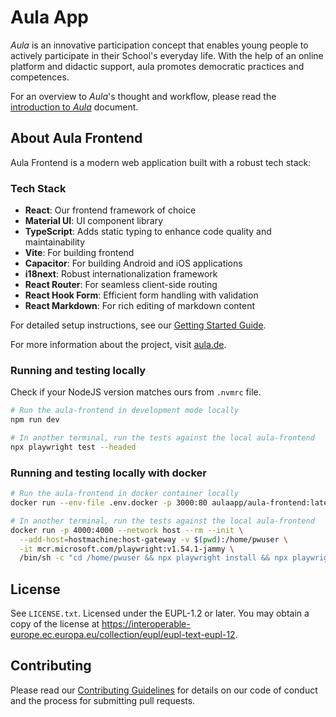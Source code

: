 # Aula App

_Aula_ is an innovative participation concept that enables young people to actively participate in their School's everyday life. With the help of an online platform and didactic support, aula promotes democratic practices and competences.

For an overview to _Aula_'s thought and workflow, please read the [introduction to _Aula_](docs/INTRODUCTION.md) document.

## About Aula Frontend

Aula Frontend is a modern web application built with a robust tech stack:

### Tech Stack

- **React**: Our frontend framework of choice
- **Material UI**: UI component library
- **TypeScript**: Adds static typing to enhance code quality and maintainability
- **Vite**: For building frontend
- **Capacitor**: For building Android and iOS applications
- **i18next**: Robust internationalization framework
- **React Router**: For seamless client-side routing
- **React Hook Form**: Efficient form handling with validation
- **React Markdown**: For rich editing of markdown content

For detailed setup instructions, see our [Getting Started Guide](docs/GETSTARTED.md).

For more information about the project, visit [aula.de](https://www.aula.de).

### Running and testing locally

Check if your NodeJS version matches ours from `.nvmrc` file.

```sh
# Run the aula-frontend in development mode locally
npm run dev

# In another terminal, run the tests against the local aula-frontend
npx playwright test --headed
```

### Running and testing locally with docker

```sh
# Run the aula-frontend in docker container locally
docker run --env-file .env.docker -p 3000:80 aulaapp/aula-frontend:latest

# In another terminal, run the tests against the local aula-frontend
docker run -p 4000:4000 --network host --rm --init \
  --add-host=hostmachine:host-gateway -v $(pwd):/home/pwuser \
  -it mcr.microsoft.com/playwright:v1.54.1-jammy \
  /bin/sh -c "cd /home/pwuser && npx playwright install && npx playwright test"
```

## License
See `LICENSE.txt`. Licensed under the EUPL-1.2 or later. You may obtain a copy of the license at https://interoperable-europe.ec.europa.eu/collection/eupl/eupl-text-eupl-12.

## Contributing

Please read our [Contributing Guidelines](docs/INDEX.md) for details on our code of conduct and the process for submitting pull requests.
